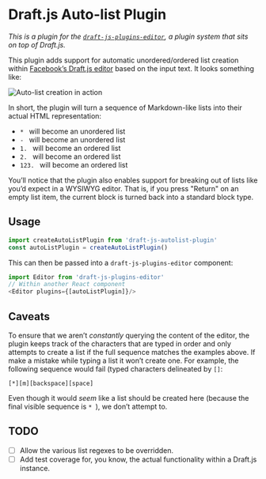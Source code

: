 # Draft.js Auto-list Plugin

*This is a plugin for the [`draft-js-plugins-editor`](https://www.draft-js-plugins.com/), a plugin system that sits on top of Draft.js.*

This plugin adds support for automatic unordered/ordered list creation within [Facebook’s Draft.js editor](https://facebook.github.io/draft-js/) based on the input text. It looks something like:

![Auto-list creation in action](http://files.icelab.com.au/drops/max/1461199975-autolist-example.gif)

In short, the plugin will turn a sequence of Markdown-like lists into their actual HTML representation:

* `* ` will become an unordered list
* `- ` will become an unordered list
* `1. ` will become an ordered list
* `2. ` will become an ordered list
* `123. ` will become an ordered list

You’ll notice that the plugin also enables support for breaking out of lists like you’d expect in a WYSIWYG editor. That is, if you press "Return" on an empty list item, the current block is turned back into a standard block type.

## Usage

```js
import createAutoListPlugin from 'draft-js-autolist-plugin'
const autoListPlugin = createAutoListPlugin()
```

This can then be passed into a `draft-js-plugins-editor` component:

```js
import Editor from 'draft-js-plugins-editor'
// Within another React component
<Editor plugins={[autoListPlugin]}/>
```

## Caveats

To ensure that we aren’t _constantly_ querying the content of the editor, the plugin keeps track of the characters that are typed in order and only attempts to create a list if the full sequence matches the examples above. If make a mistake while typing a list it won’t create one. For example, the following sequence would fail (typed characters delineated by `[]`:

```
[*][m][backspace][space]
```

Even though it would _seem_ like a list should be created here (because the final visible sequence is `* `), we don’t attempt to.

## TODO

- [ ] Allow the various list regexes to be overridden.
- [ ] Add test coverage for, you know, the actual functionality within a Draft.js instance.
